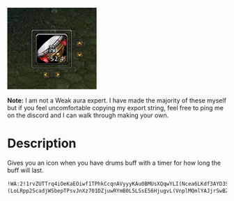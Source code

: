 
![image](images/drum_countdown.PNG)


**Note:** I am not a Weak aura expert. I have made the majority of these myself but if you feel uncomfortable copying my export string, feel free to ping me on the discord and I can walk through making your own.

# Description

Gives you an icon when you have drums buff with a timer for how long the buff will last.

```
!WA:2!1rvZUTTrq4iOeKaEOiwf1TPhkCcqnAVyyyKAu0BMUsXQqwYLI(Ncea6LKdf3AYD3S7szlFl6uoRhbDT9qHo0Zf(jGqOOpa5fOO(wp5o7sjNK2gEGy(BNVz(2zNATAK3iUr8RE8uAeN1NxiJGAZjf6uUSNqt5mLJCuVKefO373g(3)1FEZn3mJWIq)hWPmD4Un76307QioplMFoRz8ai11KSthRL0bdaP6dwxUq8xD1JeGhPqs261QIqyiW09lssOxmly3D67h03FhpFpR9W9asMo1JrYbLZ0yied0hpVCVMDoO1HDgReqww7ySeluqxmStNysT9aF61FRSixTgpznxIwNbUfmQouKrgbYBX(ajGy71)GMD6eIjXdYtNuWwuUoIvirA6qWVsFFEm8Z35ASTbjJKDe2BidrV(mae7GftK2JGCw6efKLyPNY7H1TIOXQsdPtry9Gbgw9BwT0zoQgsIoBGKxWIF1hlAOHl0bQucYKNur61epYA0(lHlZjyaleCzCgm5w3p5ZfIh(wzyxEgx(D1QvR(RRSUSOC35q)EIp0AeVQ5yQOrhtJ1PU7GQxxHf9ci2A8LZRUV)Hfv0vw))yHsttgvEVshj2hgBtToISWwh)MSOOzAXdBjPxU23xqIrIGSMVV4X)N2seOP5qGqcrudVw)D4JLOl(Y33bJhHx80OaDQeuP444O52OoNlJpwseJpEHW8BRl70uVd970UBZfC3BnBlwPD3Un9cC7573BFV2pBpFXN9(qVs7)76sSqWZex8BaVp9s4rl42tEhUDi2)HzWP)X8bz8ZBjHxuaSOrhC3n3yRVQIVnoMz(T8KJnkM(zEyHwZz9gcsCwFQXChGnqN(r24xYJtmk7E7D1v4W)ZwAj114m1IUFkn6mgOu1TNOFejdQe7qrZRybWfzwqMgMc0bP6x6MXjXhfQXqz6v9YlY0uNPic4WrEirFQxugrPwT03X18SPsaPdJWuP9fIPvkVV8IL7EE6p9j3b)8EZ41mkRIyXODCVKZZRnf37etRwBnvZJgw9c9b9(LNqJ9SleMLiX1d91M5W6EKmrkP(1vxcTmEm4g2FxVMn76DUD8FRcA8SV(lgS926IK9pVRKYm5fsdr0sOdCMqy0QYyBpLMi1TUcikdgwE)(LoLRpp2ScadjWSbepTPsvJnXz701DZjuwRYmB0L5LSsE56HjugvL(VnplMQmlYAJjrSwBZ6Oese8CJU65T7EuW(uvuGPFd2CRXl3nNknBZWq2U8mNYx44Ijx70q590n2CJnBm83p5F(

```